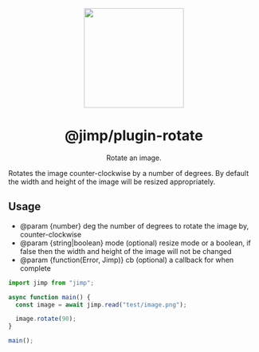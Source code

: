 <div align="center">
  <img width="200" height="200"
    src="https://s3.amazonaws.com/pix.iemoji.com/images/emoji/apple/ios-11/256/crayon.png">
  <h1>@jimp/plugin-rotate</h1>
  <p>Rotate an image.</p>
</div>

Rotates the image counter-clockwise by a number of degrees. By default the width and height of the image will be resized appropriately.

## Usage

- @param {number} deg the number of degrees to rotate the image by, counter-clockwise
- @param {string|boolean} mode (optional) resize mode or a boolean, if false then the width and height of the image will not be changed
- @param {function(Error, Jimp)} cb (optional) a callback for when complete

```js
import jimp from "jimp";

async function main() {
  const image = await jimp.read("test/image.png");

  image.rotate(90);
}

main();
```
